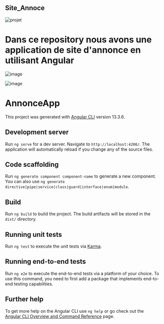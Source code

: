 
## Site_Annoce
![projet](https://user-images.githubusercontent.com/92308305/170032900-318295cf-382e-46cc-b37c-11719c86a7c6.png)

# Dans ce repository nous avons une application de site d'annonce en utilisant Angular


![image](https://user-images.githubusercontent.com/92308305/170032484-5ee20ff8-938f-4e81-a2a9-1da5791d81b3.png)


![image](https://user-images.githubusercontent.com/92308305/170031050-0a2b83e5-e715-4726-bdab-2cdb2408a209.png)

# AnnonceApp

This project was generated with [Angular CLI](https://github.com/angular/angular-cli) version 13.3.6.

## Development server

Run `ng serve` for a dev server. Navigate to `http://localhost:4200/`. The application will automatically reload if you change any of the source files.

## Code scaffolding

Run `ng generate component component-name` to generate a new component. You can also use `ng generate directive|pipe|service|class|guard|interface|enum|module`.

## Build

Run `ng build` to build the project. The build artifacts will be stored in the `dist/` directory.

## Running unit tests

Run `ng test` to execute the unit tests via [Karma](https://karma-runner.github.io).

## Running end-to-end tests

Run `ng e2e` to execute the end-to-end tests via a platform of your choice. To use this command, you need to first add a package that implements end-to-end testing capabilities.

## Further help

To get more help on the Angular CLI use `ng help` or go check out the [Angular CLI Overview and Command Reference](https://angular.io/cli) page.
